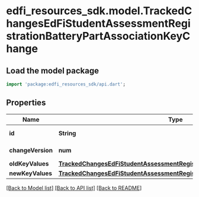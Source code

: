 # edfi_resources_sdk.model.TrackedChangesEdFiStudentAssessmentRegistrationBatteryPartAssociationKeyChange

## Load the model package
```dart
import 'package:edfi_resources_sdk/api.dart';
```

## Properties
Name | Type | Description | Notes
------------ | ------------- | ------------- | -------------
**id** | **String** | Resource identifier | [optional] 
**changeVersion** | **num** | Change version | [optional] 
**oldKeyValues** | [**TrackedChangesEdFiStudentAssessmentRegistrationBatteryPartAssociationKey**](TrackedChangesEdFiStudentAssessmentRegistrationBatteryPartAssociationKey.md) |  | [optional] 
**newKeyValues** | [**TrackedChangesEdFiStudentAssessmentRegistrationBatteryPartAssociationKey**](TrackedChangesEdFiStudentAssessmentRegistrationBatteryPartAssociationKey.md) |  | [optional] 

[[Back to Model list]](../README.md#documentation-for-models) [[Back to API list]](../README.md#documentation-for-api-endpoints) [[Back to README]](../README.md)


